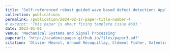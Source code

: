 ```yaml
---
title: "Self-referenced robust guided wave based defect detection: Application to woven composite parts of complex shape"
collection: publications
permalink: /publication/2024-02-17-paper-title-number-4
# excerpt: 'This paper is about fixing template issue #693.'
date: 2023-01-01
venue: 'Mechanical Systems and Signal Processing'
paperurl: 'http://academicpages.github.io/files/paper3.pdf'
citation: 'Olivier Mesnil, Arnaud Recoquillay, Clément Fisher, Valentin Serey, <b>Sanjay Sharma</b>, and Oscar d’Almeida. (2023). &quot;Self-referenced robust guided wave based defect detection: Application to woven composite parts of complex shape.&quot; <i>Mechanical Systems and Signal Processing</i>. 188, 109948.'
---
```


